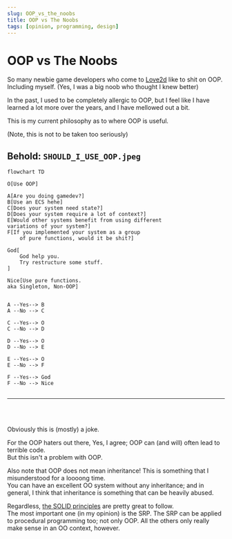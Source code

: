 ```yaml
---
slug: OOP_vs_the_noobs
title: OOP vs The Noobs
tags: [opinion, programming, design]
---
```


# OOP vs The Noobs
So many newbie game developers who come to [Love2d](https://love2d.org) like to shit on OOP.<br/>
Including myself. (Yes, I was a big noob who thought I knew better)<br/>

<!-- truncate -->

In the past, I used to be completely allergic to OOP,
but I feel like I have learned a lot more over the years, and I have mellowed out a bit.

This is my current philosophy as to where OOP is useful.

(Note, this is not to be taken too seriously)

## Behold: `SHOULD_I_USE_OOP.jpeg`

```mermaid
flowchart TD

O[Use OOP]

A[Are you doing gamedev?]
B[Use an ECS hehe]
C[Does your system need state?]
D[Does your system require a lot of context?]
E[Would other systems benefit from using different
variations of your system?]
F[If you implemented your system as a group
    of pure functions, would it be shit?]

God[
    God help you.
    Try restructure some stuff.
]

Nice[Use pure functions.
aka Singleton, Non-OOP]


A --Yes--> B
A --No --> C

C --Yes--> O
C --No --> D

D --Yes--> O
D --No --> E

E --Yes--> O
E --No --> F

F --Yes--> God
F --No --> Nice


```

----------

<br/>
<br/>

Obviously this is (mostly) a joke.

For the OOP haters out there, Yes, I agree; OOP can (and will) often lead to terrible code.<br/>
But this isn't a problem with OOP.

Also note that OOP does not mean inheritance! This is something that I misunderstood for a loooong time.<br/>
You can have an excellent OO system without any inheritance; and in general, I think that inheritance is something that can be heavily abused.

Regardless, [the SOLID principles](https://en.wikipedia.org/wiki/SOLID) are pretty great to follow.<br/>
The most important one (in my opinion) is the SRP. The SRP can be applied to procedural programming too; not only OOP. All the others only really make sense in an OO context, however.



